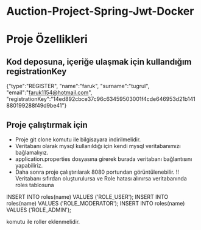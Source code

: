 # Auction-Project-Spring-Jwt-Docker

# Proje Özellikleri

## Kod deposuna, içeriğe ulaşmak için kullandığım registrationKey 

{"type":"REGISTER",
"name":"faruk",
"surname":"tugrul",
"email":"faruk1154@hotmail.com",
"registrationKey":"14ed892cbce37c96c63459503001f4cde646953d21b141880199288f49d9be41"}

## Proje çalıştırmak için

* Proje git clone komutu ile bilgisayara indirilmelidir.
* Veritabanı olarak mysql kullanıldığı için kendi mysql veritabanımızı bağlamalıyız.
* application.properties dosyasına girerek burada veritabanı bağlantısını yapabiliriz.
* Daha sonra proje çalıştırılarak 8080 portundan görüntülenebilir.
!! Veritabanı sıfırdan oluşturulursa ve Role hatası alınırsa veritabanında roles tablosuna 

INSERT INTO roles(name) VALUES ('ROLE_USER');
INSERT INTO roles(name) VALUES ('ROLE_MODERATOR');
INSERT INTO roles(name) VALUES ('ROLE_ADMIN');

komutu ile roller eklenmelidir.
